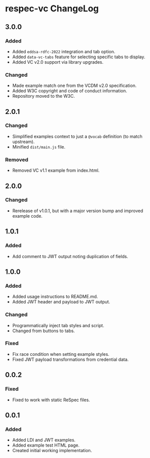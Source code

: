 # respec-vc ChangeLog

## 3.0.0

### Added
- Added `eddsa-rdfc-2022` integration and tab option.
- Added `data-vc-tabs` feature for selecting specific tabs to display.
- Added VC v2.0 support via library upgrades.

### Changed
- Made example match one from the VCDM v2.0 specification.
- Added W3C copyright and code of conduct information.
- Repository moved to the W3C.

## 2.0.1

### Changed
- Simplified examples context to just a `@vocab` definition (to match upstream).
- Minified `dist/main.js` file.

### Removed
- Removed VC v1.1 example from index.html.

## 2.0.0

### Changed
- Rerelease of v1.0.1, but with a major version bump and improved example code.

## 1.0.1

### Added
- Add comment to JWT output noting duplication of fields.

## 1.0.0

### Added
- Added usage instructions to README.md.
- Added JWT header and payload to JWT output.

### Changed
- Programmatically inject tab styles and script.
- Changed from buttons to tabs.

### Fixed
- Fix race condition when setting example styles.
- Fixed JWT payload transformations from credential data.

## 0.0.2

### Fixed
- Fixed to work with static ReSpec files.

## 0.0.1

### Added
- Added LDI and JWT examples.
- Added example test HTML page.
- Created initial working implementation.
